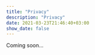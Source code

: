 ```yaml
---
title: "Privacy"
description: "Privacy"
date: 2021-03-23T21:46:40+03:00
show_date: false
---
```


Coming soon...